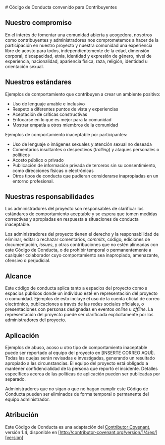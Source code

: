 # Código de Conducta convenido para Contribuyentes

## Nuestro compromiso

En el interés de fomentar una comunidad abierta y acogedora, nosotros como contribuyentes y administradores nos comprometemos a hacer de la participación en nuestro proyecto y nuestra comunidad una experiencia libre de acosto para todos, independientemente de la edad, dimensión corporal, discapacidad, etnia, identidad y expresión de género, nivel de experiencia, nacionalidad, apariencia física, raza, religión, identidad u orientación sexual. 

## Nuestros estándares

Ejemplos de comportamiento que contribuyen a crear un ambiente positivo:

* Uso de lenguaje amable e inclusivo
* Respeto a diferentes puntos de vista y experiencias
* Aceptación de críticas constructivas
* Enfocarse en lo que es mejor para la comunidad
* Mostrar empatía a otros miembros de la comunidad

Ejemplos de comportamiento inaceptable por participantes:

* Uso de lenguaje o imágenes sexuales y atención sexual no deseada
* Comentarios insultantes o despectivos (*trolling*) y ataques personales o políticos
* Acosto público o privado
* Publicación de información privada de terceros sin su consentimiento, como direcciones físicas o electrónicas
* Otros tipos de conducta que pudieran considerarse inapropiadas en un entorno profesional.

## Nuestras responsabilidades

Los administradores del proyecto son responsables de clarificar los estándares de comportamiento aceptable y se espera que tomen medidas correctivas y apropiadas en respuesta a situaciones de conducta inaceptable. 

Los administradores del proyecto tienen el derecho y la responsabilidad de eliminar, editar o rechazar comentarios, *commits*, código, ediciones de documentación, *issues*, y otras contribuciones que no estén alineadas con este Código de Conducta, o de prohibir temporal o permanentemente a cualquier colaborador cuyo comportamiento sea inapropiado, amenazante, ofensivo o perjudicial.

## Alcance

Este código de conducta aplica tanto a espacios del proyecto como a espacios públicos donde un individuo esté en representación del proyecto o comunidad. Ejemplos de esto incluye el uso de la cuenta oficial de correo electrónico, publicaciones a través de las redes sociales oficiales, o presentaciones con personas designadas en eventos *online* u *offline*. La representación del proyecto puede ser clarificada explicitamente por los administradores del proyecto.
 
## Aplicación

Ejemplos de abuso, acoso u otro tipo de comportamiento inaceptable puede ser reportado al equipo del proyecto en [INSERTE CORREO AQUÍ]. Todas las quejas serán revisadas e investigadas, generando un resultado apropiado a las circunstancias. El equipo del proyecto está obligado a mantener confidencialidad de la persona que reportó el incidente. Detalles específicos acerca de las políticas de aplicación pueden ser publicadas por separado.

Administradores que no sigan o que no hagan cumplir este Código de Conducta pueden ser eliminados de forma temporal o permanente del equipo administrador. 

## Atribución

Este Código de Conducta es una adaptación del [Contributor Covenant][homepage], versión 1.4, disponible en [http://contributor-covenant.org/version/1/4/es/][version]

[homepage]: http://contributor-covenant.org
[version]: http://contributor-covenant.org/version/1/4/es/
